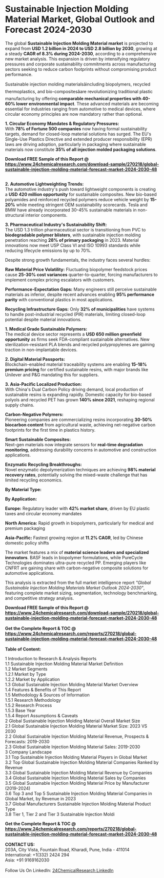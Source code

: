 <h1>Sustainable Injection Molding Material Market, Global Outlook and Forecast 2024-2030</h1><p>The global <strong>Sustainable Injection Molding Material market</strong> is projected to expand from <strong>USD 1.2 billion in 2024 to USD 2.8 billion by 2030</strong>, growing at a steady <strong>CAGR of 8.3% during 2024-2030</strong>, according to a comprehensive new market analysis. This expansion is driven by intensifying regulatory pressures and corporate sustainability commitments across manufacturing sectors seeking to reduce carbon footprints without compromising product performance.</p><p>Sustainable injection molding materialsâincluding biopolymers, recycled thermoplastics, and bio-compositesâare revolutionizing traditional plastic manufacturing by offering <strong>comparable mechanical properties with 40-60% lower environmental impact</strong>. These advanced materials are becoming essential for industries ranging from automotive to medical devices, where circular economy principles are now mandatory rather than optional.</p><p><strong>1. Circular Economy Mandates &amp; Regulatory Pressures:</strong><br>
With <strong>78% of Fortune 500 companies</strong> now having formal sustainability targets, demand for closed-loop material solutions has surged. The EU's Single-Use Plastics Directive and extended producer responsibility (EPR) laws are driving adoption, particularly in packaging where sustainable materials now constitute <strong>35% of all injection molded packaging solutions</strong>.</p><div><b>Download FREE Sample of this Report @ 
            <a href="https://www.24chemicalresearch.com/download-sample/270218/global-sustainable-injection-molding-material-forecast-market-2024-2030-48">
            https://www.24chemicalresearch.com/download-sample/270218/global-sustainable-injection-molding-material-forecast-market-2024-2030-48</a></b></div><br><p><strong>2. Automotive Lightweighting Trends:</strong><br>
The automotive industry's push toward lightweight components is creating a <strong>USD 420 million opportunity</strong> for sustainable composites. New bio-based polyamides and reinforced recycled polymers reduce vehicle weight by <strong>15-20%</strong> while meeting stringent OEM sustainability scorecards. Tesla and BMW have already incorporated 30-45% sustainable materials in non-structural interior components.</p><p><strong>3. Pharmaceutical Industry's Sustainability Shift:</strong><br>
The USD 1.3 trillion pharmaceutical sector is transitioning from PVC to <strong>biodegradable polymer blisters</strong>, with sustainable injection molding penetration reaching <strong>28% of primary packaging</strong> in 2023. Material innovations now meet USP Class VI and ISO 10993 standards while reducing lifecycle emissions by up to 70%.</p><p>Despite strong growth fundamentals, the industry faces several hurdles:</p><p><strong>Raw Material Price Volatility:</strong> Fluctuating biopolymer feedstock prices cause <strong>25-30% cost variances</strong> quarter-to-quarter, forcing manufacturers to implement complex pricing escalators with customers.</p><p><strong>Performance-Expectation Gaps:</strong> Many engineers still perceive sustainable materials as inferior, despite recent advances enabling <strong>95% performance parity</strong> with conventional plastics in most applications.</p><p><strong>Recycling Infrastructure Gaps:</strong> Only <strong>32% of municipalities</strong> have systems to handle post-industrial recycled (PIR) materials, limiting closed-loop potential despite material innovations.</p><p><strong>1. Medical Grade Sustainable Polymers:</strong><br>
The medical device sector represents a <strong>USD 650 million greenfield opportunity</strong> as firms seek FDA-compliant sustainable alternatives. New sterilization-resistant PLA blends and recycled polypropylenes are gaining traction in non-implantable devices.</p><p><strong>2. Digital Material Passports:</strong><br>
Blockchain-enabled material traceability systems are enabling <strong>15-18% premium pricing</strong> for certified sustainable resins, with major brands like Unilever and P&amp;G mandating this for suppliers.</p><p><strong>3. Asia-Pacific Localized Production:</strong><br>
With China's Dual Carbon Policy driving demand, local production of sustainable resins is expanding rapidly. Domestic capacity for bio-based polyols and recycled PET has grown <strong>140% since 2021</strong>, reshaping regional supply chains.</p><p><strong>Carbon-Negative Polymers:</strong><br> 
	Pioneering companies are commercializing resins incorporating <strong>30-50% biocarbon content</strong> from agricultural waste, achieving net-negative carbon footprints for the first time in plastics history.</p><p><strong>Smart Sustainable Composites:</strong><br>
	Next-gen materials now integrate sensors for <strong>real-time degradation monitoring</strong>, addressing durability concerns in automotive and construction applications.</p><p><strong>Enzymatic Recycling Breakthroughs:</strong><br>
	Novel enzymatic depolymerization techniques are achieving <strong>98% material recovery rates</strong>, potentially solving the mixed-waste challenge that has limited recycling economics.</p><p><strong>By Material Type:</strong></p><p><strong>By Application:</strong></p><p><strong>Europe:</strong> Regulatory leader with <strong>42% market share</strong>, driven by EU plastic taxes and circular economy mandates</p><p><strong>North America:</strong> Rapid growth in biopolymers, particularly for medical and premium packaging</p><p><strong>Asia-Pacific:</strong> Fastest growing region at <strong>11.2% CAGR</strong>, led by Chinese domestic policy shifts</p><p>The market features a mix of <strong>material science leaders and specialized innovators</strong>. BASF leads in biopolymer formulations, while PureCycle Technologies dominates ultra-pure recycled PP. Emerging players like CNFRT are gaining share with carbon-negative composite solutions for automotive applications.</p><p>This analysis is extracted from the full market intelligence report <em>"Global Sustainable Injection Molding Materials Market Outlook 2024-2030"</em>, featuring complete market sizing, segmentation, technology benchmarking, and competitive strategy analysis.</p><div><b>Download FREE Sample of this Report @ 
            <a href="https://www.24chemicalresearch.com/download-sample/270218/global-sustainable-injection-molding-material-forecast-market-2024-2030-48">
            https://www.24chemicalresearch.com/download-sample/270218/global-sustainable-injection-molding-material-forecast-market-2024-2030-48</a></b></div><br><div><b>Get the Complete Report & TOC @ 
            <a href="https://www.24chemicalresearch.com/reports/270218/global-sustainable-injection-molding-material-forecast-market-2024-2030-48">
            https://www.24chemicalresearch.com/reports/270218/global-sustainable-injection-molding-material-forecast-market-2024-2030-48</a></b></div><br>
            <b>Table of Content:</b><p>1 Introduction to Research & Analysis Reports<br />
    1.1 Sustainable Injection Molding Material Market Definition<br />
    1.2 Market Segments<br />
        1.2.1 Market by Type<br />
        1.2.2 Market by Application<br />
    1.3 Global Sustainable Injection Molding Material Market Overview<br />
    1.4 Features & Benefits of This Report<br />
    1.5 Methodology & Sources of Information<br />
        1.5.1 Research Methodology<br />
        1.5.2 Research Process<br />
        1.5.3 Base Year<br />
        1.5.4 Report Assumptions & Caveats<br />
2 Global Sustainable Injection Molding Material Overall Market Size<br />
    2.1 Global Sustainable Injection Molding Material Market Size: 2023 VS 2030<br />
    2.2 Global Sustainable Injection Molding Material Revenue, Prospects & Forecasts: 2019-2030<br />
    2.3 Global Sustainable Injection Molding Material Sales: 2019-2030<br />
3 Company Landscape<br />
    3.1 Top Sustainable Injection Molding Material Players in Global Market<br />
    3.2 Top Global Sustainable Injection Molding Material Companies Ranked by Revenue<br />
    3.3 Global Sustainable Injection Molding Material Revenue by Companies<br />
    3.4 Global Sustainable Injection Molding Material Sales by Companies<br />
    3.5 Global Sustainable Injection Molding Material Price by Manufacturer (2019-2024)<br />
    3.6 Top 3 and Top 5 Sustainable Injection Molding Material Companies in Global Market, by Revenue in 2023<br />
    3.7 Global Manufacturers Sustainable Injection Molding Material Product Type<br />
    3.8 Tier 1, Tier 2 and Tier 3 Sustainable Injection Moldi</p><div><b>Get the Complete Report & TOC @ 
            <a href="https://www.24chemicalresearch.com/reports/270218/global-sustainable-injection-molding-material-forecast-market-2024-2030-48">
            https://www.24chemicalresearch.com/reports/270218/global-sustainable-injection-molding-material-forecast-market-2024-2030-48</a></b></div><br><b>CONTACT US:</b><br>
            203A, City Vista, Fountain Road, Kharadi, Pune, India - 411014<br>
            International: +1(332) 2424 294<br>
            Asia: +91 9169162030 <br><br>
            Follow Us On LinkedIn: <a href="https://www.linkedin.com/company/24chemicalresearch/">24ChemicalResearch LinkedIn</a>